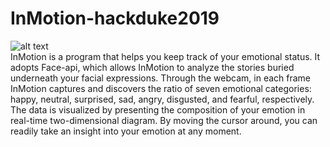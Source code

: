 # InMotion-hackduke2019
![alt text](https://github.com/LeChn/hackduke2019/blob/master/img/gallery.jpg?raw=true)<br/>
InMotion is a program that helps you keep track of your emotional status. It adopts Face-api, which allows InMotion to analyze the stories buried underneath your facial expressions. Through the webcam, in each frame InMotion captures and discovers the ratio of seven emotional categories: happy, neutral, surprised, sad, angry, disgusted, and fearful, respectively. The data is visualized by presenting the composition of your emotion in real-time two-dimensional diagram. By moving the cursor around, you can readily take an insight into your emotion at any moment.
